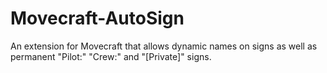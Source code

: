 # Movecraft-AutoSign
An extension for Movecraft that allows dynamic names on signs as well as permanent "Pilot:" "Crew:" and "[Private]" signs.
